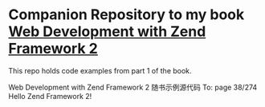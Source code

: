 Companion Repository to my book [Web Development with Zend Framework 2](https://leanpub.com/zendframework2-en)
========================

This repo holds code examples from part 1 of the book.


Web Development with Zend Framework 2 随书示例源代码
To: page 38/274 Hello Zend Framework 2!
